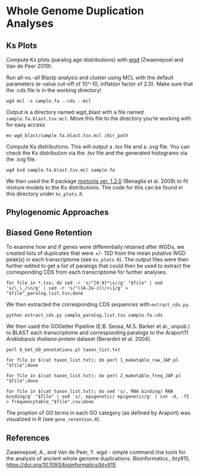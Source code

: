 # Whole Genome Duplication Analyses

## Ks Plots

Compute Ks plots (paralog age distributions) with [wgd](https://github.com/arzwa/wgd) (Zwaenepoel and Van de Peer 2019). 

Run all-vs.-all Blastp analysis and cluster using MCL with the default parameters (e-value cut-off of 10^-10, inflation factor of 2.0). Make sure that the .cds file is in the working directory!
```
wgd mcl -s sample.fa --cds --mcl
```
Output is a directory named wgd_blast with a file named `sample.fa.blast.tsv.mcl`. Move this file to the directory you’re working with for easy access
```
mv wgd_blast/sample.fa.blast.tsv.mcl /dir_path
```
Compute Ks distributions. This will output a .tsv file and a .svg file. You can check the Ks distribution via the .tsv file and the generated histograms via the .svg file.
```
wgd ksd sample.fa.blast.tsv.mcl sample.fa
```
We then used the R package [mixtools ver. 1.2.0](https://cran.r-project.org/web/packages/mixtools/mixtools.pdf) (Benaglia et al. 2009) to fit mixture models to the Ks distributions. The code for this can be found in this directory under `ks_plots.R`. 


## Phylogenomic Approaches 

## Biased Gene Retention 

To examine how and if genes were differentially retained after WGDs, we created lists of duplicates that were +/- 1SD from the mean putative WGD peak(s) in each transcriptome (see `ks_plots.R`). The output files were then further edited to get a list of paralogs that could then be used to extract the corresponding CDS from each transcriptome for further analyses. 

```
for file in *.tsv; do sed -r 's/^[0-9]*\s//g' "$file" | sed 's/\_\_/\n/g' | sed -r 's/^([A-Za-z])/>\1/g' > "$file"_paralog.list.tsv;done
```

We then extracted the corresponding CDS sequences with `extract_cds.py`. 

```
python extract_cds.py sample_paralog.list.tsv sample.fa.cds 
```

We then used the GOGetter Pipeline (E.B. Sessa, M.S. Barker et al., unpub.) to BLAST each transcriptome and corresponding paralogs to the Araport11 <i>Arabidopsis thaliana </i> protein dataset (Berardini et al. 2004). 

```
perl 0_Get_GO_annotations.pl taxon_list.txt 

for file in $(cat taxon_list.txt); do perl 1_maketable_raw_JAP.pl "$file";done

for file in $(cat taxon_list.txt); do perl 2_maketable_freq_JAP.pl "$file";done

for file in $(cat taxon_list.txt); do sed 's/, RNA binding/ RNA binding/g' "$file" | sed 's/, epigenetic/ epigenetic/g' | cut -d, -f2 > frequencytable_"$file".csv;done 

```

The proption of GO terms in each GO category (as defined by Araport) was visualized in R (see `gene_retention.R`). 


## References 

Zwaenepoel, A., and Van de Peer, Y. wgd - simple command line tools for the analysis of ancient whole genome duplications. Bioinformatics., bty915, https://doi.org/10.1093/bioinformatics/bty915
